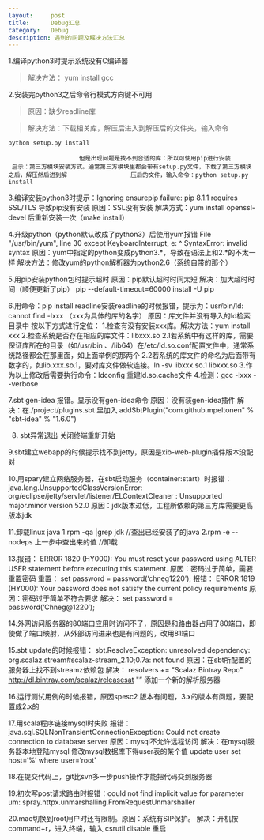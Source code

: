 ```yaml
---
layout:     post
title:      Debug汇总
category:   Debug
description: 遇到的问题及解决方法汇总
---
```


1.编译python3时提示系统没有C编译器
>解决方法： yum install gcc

2.安装完python3之后命令行模式方向键不可用
>原因：缺少readline库

>解决方法：下载相关库，解压后进入到解压后的文件夹，输入命令 
```
python setup.py install
```
                        但是出现问题是找不到合适的库：所以可使用pip进行安装
     启示：第三方模块安装方式。通常第三方模块里都会带有setup.py文件，下载了第三方模块之后，解压然后进到解                  压后的文件，输入命令：python setup.py install

3.编译安装python3时提示：Ignoring ensurepip failure: pip 8.1.1 requires SSL/TLS 导致pip没有安装
   原因：SSL没有安装
   解决方式：yum install openssl-devel 后重新安装一次（make install）

4.升级python（python默认改成了python3）后使用yum报错
File "/usr/bin/yum", line 30
    except KeyboardInterrupt, e:
                            ^
SyntaxError: invalid syntax
原因：yum中指定的python变成python3.*，导致在语法上和2.*的不太一样
解决方法：修改yum的python解析器为python2.6（系统自带的那个）

5.用pip安装python包时提示超时
     原因：pip默认超时时间太短
     解决：加大超时时间（顺便更新了pip）   pip --default-timeout=60000 install -U pip

6.用命令：pip install readline安装readline的时候报错，提示为：usr/bin/ld: cannot find -lxxx   （xxx为具体的库的名字）
   原因：库文件并没有导入的ld检索目录中
   按以下方式进行定位：
     1.检查有没有安装xxx库。解决方法：yum install xxx
     2.检查系统是否存在相应的库文件：libxxx.so
          2.1若系统中有这样的库，需要保证库所在的目录（如/usr/bin 、/lib64）在/etc/ld.so.conf配置文件中，通常系统路径都会在那里面，如上面举例的那两个
          2.2若系统的库文件的命名为后面带有数字的，如lib.xxx.so.1，要对库文件做软连接。ln -sv libxxx.so.1 libxxx.so
     3.作为以上修改后需要执行命令：ldconfig 重建ld.so.cache文件
     4.检测：gcc -lxxx --verbose

7.sbt gen-idea 报错。显示没有gen-idea命令
     原因：没有装gen-idea插件
     解决：在./project/plugins.sbt 里加入 addSbtPlugin("com.github.mpeltonen" % "sbt-idea" % "1.6.0")

8. sbt异常退出  关闭终端重新开始

9.sbt建立webapp的时候提示找不到jetty，原因是xib-web-plugin插件版本没配对

10.用spary建立网络服务器，在sbt启动服务（container:start）时报错：java.lang.UnsupportedClassVersionError: org/eclipse/jetty/servlet/listener/ELContextCleaner : Unsupported major.minor version 52.0
  原因：jdk版本过低，工程所依赖的第三方库需要更高版本jdk

11.卸载linux java
     1.rpm -qa |grep jdk  //查出已经安装了的java
     2.rpm -e --nodeps 上一步中查出来的值   //卸载


13.报错： ERROR 1820 (HY000): You must reset your password using ALTER USER statement before executing this statement.
     原因：密码过于简单，需要重置密码
     重置： set password = password(‘chneg1220’);
     报错： ERROR 1819 (HY000): Your password does not satisfy the current policy requirements
     原因：密码过于简单不符合要求
     解决： set password = password(‘Chneg@1220’);

14.外网访问服务器的80端口应用时访问不了，原因是和路由器占用了80端口，即使做了端口映射，从外部访问进来也是有问题的，改用81端口

15.sbt update的时候报错： sbt.ResolveException: unresolved dependency: org.scalaz.stream#scalaz-stream_2.10;0.7a: not found
     原因：在sbt所配置的服务器上找不到streamz依赖包
     解决： resolvers += "Scalaz Bintray Repo" http://dl.bintray.com/scalaz/releasesat "” 添加一个新的解析服务器


16.运行测试用例的时候报错，原因spesc2 版本有问题，3.x的版本有问题，要配置成2.x的

17.用scala程序链接mysql时失败
     报错：java.sql.SQLNonTransientConnectionException: Could not create connection to database server
     原因：mysql不允许远程访问
     解决：在mysql服务器本地登陆mysql 修改mysql数据库下得user表的某个值  update user set host=‘%’ where user=‘root'

18.在提交代码上，git比svn多一步push操作才能把代码交到服务器

19.初次写post请求路由时报错：could not find implicit value for parameter um: spray.httpx.unmarshalling.FromRequestUnmarshaller

20.mac切换到root用户时还有限制。原因：系统有SIP保护。 解决：开机按command+r，进入终端，输入 csrutil disable  重启



